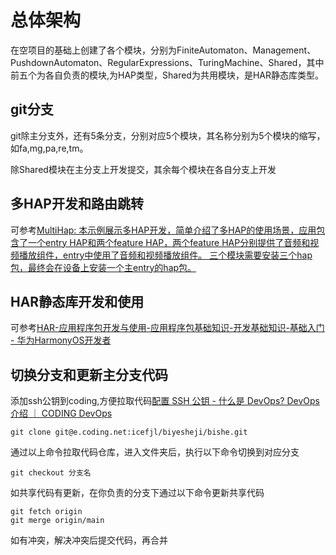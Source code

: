# 总体架构

在空项目的基础上创建了各个模块，分别为FiniteAutomaton、Management、PushdownAutomaton、RegularExpressions、TuringMachine、Shared，其中前五个为各自负责的模块,为HAP类型，Shared为共用模块，是HAR静态库类型。

## git分支

git除主分支外，还有5条分支，分别对应5个模块，其名称分别为5个模块的缩写，如fa,mg,pa,re,tm。

除Shared模块在主分支上开发提交，其余每个模块在各自分支上开发

## 多HAP开发和路由跳转

可参考[MultiHap: 本示例展示多HAP开发，简单介绍了多HAP的使用场景，应用包含了一个entry HAP和两个feature HAP，两个feature HAP分别提供了音频和视频播放组件，entry中使用了音频和视频播放组件。 三个模块需要安装三个hap包，最终会在设备上安装一个主entry的hap包。](https://gitee.com/harmonyos_samples/multi-hap)

## HAR静态库开发和使用

可参考[HAR-应用程序包开发与使用-应用程序包基础知识-开发基础知识-基础入门 - 华为HarmonyOS开发者](https://developer.huawei.com/consumer/cn/doc/harmonyos-guides-V5/har-package-V5)

## 切换分支和更新主分支代码

添加ssh公钥到coding,方便拉取代码[配置 SSH 公钥 - 什么是 DevOps? DevOps 介绍 ｜ CODING DevOps](https://coding.net/help/docs/repo/ssh/config.html)

```
git clone git@e.coding.net:icefjl/biyesheji/bishe.git
```

通过以上命令拉取代码仓库，进入文件夹后，执行以下命令切换到对应分支

```
git checkout 分支名
```

如共享代码有更新，在你负责的分支下通过以下命令更新共享代码

```
git fetch origin
git merge origin/main
```

如有冲突，解决冲突后提交代码，再合并
